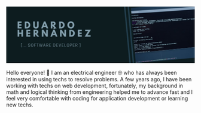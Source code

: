 ![banner](banner4.jpg)

Hello everyone! 🤝 I am an electrical engineer 🤓 who has always been interested in using techs to resolve problems. A few years ago, I have been working with techs on web development, fortunately, my background in math and logical thinking from engineering helped me to advance fast and I feel very comfortable with coding for application development or learning new techs.

<!--
**Edjhernandez/Edjhernandez** is a ✨ _special_ ✨ repository because its `README.md` (this file) appears on your GitHub profile.

Here are some ideas to get you started:

- 🔭 I’m currently working on ...
- 🌱 I’m currently learning ...
- 👯 I’m looking to collaborate on ...
- 🤔 I’m looking for help with ...
- 💬 Ask me about ...
- 📫 How to reach me: ...
- 😄 Pronouns: ...
- ⚡ Fun fact: ...
-->
